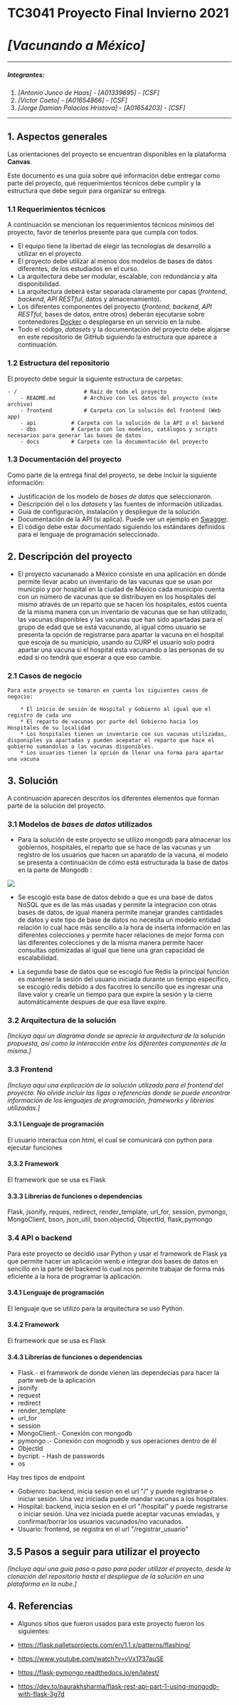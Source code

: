 # TC3041 Proyecto Final Invierno 2021

# *[Vacunando a México]*
---

##### Integrantes:
1. *[Antonio Junco de Haas]* - *[A01339695]* - *[CSF]*
2. *[Victor Coeto]* - *[A01654866]* - *[CSF]*
3. *[Jorge Damian Palacios Hristova]* - *[A01654203]* - *[CSF]*

---
## 1. Aspectos generales

Las orientaciones del proyecto se encuentran disponibles en la plataforma **Canvas**.

Este documento es una guía sobre qué información debe entregar como parte del proyecto, qué requerimientos técnicos debe cumplir y la estructura que debe seguir para organizar su entrega.

### 1.1 Requerimientos técnicos

A continuación se mencionan los requerimientos técnicos mínimos del proyecto, favor de tenerlos presente para que cumpla con todos.

* El equipo tiene la libertad de elegir las tecnologías de desarrollo a utilizar en el proyecto.
* El proyecto debe utilizar al menos dos modelos de bases de datos diferentes, de los estudiados en el curso.
* La arquitectura debe ser modular, escalable, con redundancia y alta disponibilidad.
* La arquitectura deberá estar separada claramente por capas (*frontend*, *backend*, *API RESTful*, datos y almacenamiento).
* Los diferentes componentes del proyecto (*frontend*, *backend*, *API RESTful*, bases de datos, entre otros) deberán ejecutarse sobre contenedores [Docker](https://www.docker.com/) o desplegarse en un servicio en la nube.
* Todo el código, *datasets* y la documentación del proyecto debe alojarse en este repositorio de GitHub siguiendo la estructura que aparece a continuación.

### 1.2 Estructura del repositorio
El proyecto debe seguir la siguiente estructura de carpetas:
```
- / 			        # Raíz de todo el proyecto
    - README.md			# Archivo con los datos del proyecto (este archivo)
    - frontend			# Carpeta con la solución del frontend (Web app)
    - api			# Carpeta con la solución de la API o el backend
    - dbs			# Carpeta con los modelos, catálogos y scripts necesarios para generar las bases de datos
    - docs			# Carpeta con la documentación del proyecto
```

### 1.3 Documentación  del proyecto

Como parte de la entrega final del proyecto, se debe incluir la siguiente información:

* Justificación de los modelo de *bases de datos* que seleccionaron.
* Descripción del o los *datasets* y las fuentes de información utilizadas.
* Guía de configuración, instalación y despliegue de la solución.
* Documentación de la API (si aplica). Puede ver un ejemplo en [Swagger](https://swagger.io/). 
* El código debe estar documentado siguiendo los estándares definidos para el lenguaje de programación seleccionado.

## 2. Descripción del proyecto

* El proyecto vacunanado a México consiste en una aplicación en dónde permite llevar acabo un inventario de las vacunas que se usan por municpio y por hospital en la ciudad de México cada municipio cuenta con un número de vacunas que se 
  distribuyen en los hospitales del mismo através de un reparto que se hacen los hospitales, estos cuenta de la misma manera con un inventario de vacunas que se han utilizado, las vacunas disponibles y las vacunas que han sido apartadas 
  para el grupo de edad que se está vacunando, al igual cómo usuario se presenta la opción de registrarse para apartar la vacuna en el hospital que escoja de su municipio, usando su CURP el usuario solo podrá apartar una vacuna 
  si el hospital esta vacunando a las personas de su edad si no tendrá que esperar a que eso cambie. 

### 2.1 Casos de negocio 
    Para este proyecto se tomaron en cuenta los siguientes casos de negocio:

        * El inicio de sesión de Hospital y Gobierno al igual que el registro de cada uno 
        * El reparto de vacunas por parte del Gobierno hacia los Hospitales de su localidad 
        * Los hospitales tienen un inventario con sus vacunas utilizadas, disponiples ya apartadas y pueden acepatar el reparto que hace el gobierno sumandolas a las vacunas disponibles.
        * Los usuarios tienen la opción de llenar una forma para apartar una vacuna 

## 3. Solución

A continuación aparecen descritos los diferentes elementos que forman parte de la solución del proyecto.


### 3.1 Modelos de *bases de datos* utilizados

* Para la solución de este proyecto se utilizo mongodb para almacenar los gobiernos, hospitales, el reparto que se hace de las vacunas y un registro de los usuarios que hacen un aparatdo de la vacuna, el modelo se presenta a continuación de 
cómo está estructurada la base de datos en la parte de Mongodb :

![](dbs/SchemaMongoDb.jpg) 

* Se escogió esta base de datos debido  a que es una base de datos NoSQL que es de las más usadas y permite la integración con otras bases de datos, de igual manera permite manejar grandes cantidades de datos y este tipo de base de datos no
  necesita un modelo entidad relación lo cual hace más sencillo a la hora de inserta información en las diferentes colecciones y permite hacer relaciones de mejor forma con las diferentes colecciones y de la misma manera permite hacer consultas optimizadas
  al igual que tiene una gran capacidad de escalabilidad. 
  
* La segunda base de datos que se escogió fue Redis la principal función es mantener la sesión del usuario iniciada durante un tiempo específico, se escogió redis debido a dos facotres lo sencillo que es ingresar una llave valor y crearle un tiempo
  para que expire la sesión y la cierre automáticamente despues de que esa llave expire.  

### 3.2 Arquitectura de la solución

*[Incluya aquí un diagrama donde se aprecie la arquitectura de la solución propuesta, así como la interacción entre los diferentes componentes de la misma.]*

### 3.3 Frontend

*[Incluya aquí una explicación de la solución utilizada para el frontend del proyecto. No olvide incluir las ligas o referencias donde se puede encontrar información de los lenguajes de programación, frameworks y librerías utilizadas.]*

#### 3.3.1 Lenguaje de programación
El usuario interactua con html, el cual se comunicará con python para ejecutar funciones
#### 3.3.2 Framework
El framework que se usa es Flask
#### 3.3.3 Librerías de funciones o dependencias
Flask, jsonify, reques, redirect, render_template, url_for, session, pymongo, MongoClient, bson, json_util, bson.objectid, ObjecttId, flask_pymongo

### 3.4 API o backend

Para este proyecto se decidió usar Python y usar el framework de Flask ya que permite hacer un aplicación wenb e integrar dos bases de datos en sencillo en la parte del backend lo cual nos permite trabajar de forma más eficiente a la hora 
de programar la aplicación.

#### 3.4.1 Lenguaje de programación
El lenguaje que se utilizo para la arquitectura se uso Python. 

#### 3.4.2 Framework
El framework que se usa es Flask 

#### 3.4.3 Librerías de funciones o dependencias

* Flask.- el framework de donde vienen las dependecias para hacer la parte web de la aplicación
* jsonify
* request
* redirect
* render_template 
* url_for 
* session 
* MongoClient.-  Conexión con mongodb
* pymongo .- Conexión con mognodb y sus operaciones dentro de él 
* ObjectId
* bycript. - Hash de passwords 
* os 

Hay tres tipos de endpoint
* Gobienro: backend, inicia sesion en el url "/" y puede registrarse o iniciar sesión. Una vez iniciada puede mandar vacunas a los hospitales.
* Hospital: backend, inicia sesion en el url "/hospital" y puede registrarse o iniciar sesión. Una vez iniciada puede aceptar vacunas enviadas, y confirmar/borrar los usuarios vacunados/no vacunados.
* Usuario: frontend, se registra en el url "/registrar_usuario"

## 3.5 Pasos a seguir para utilizar el proyecto

*[Incluya aquí una guía paso a paso para poder utilizar el proyecto, desde la clonación del repositorio hasta el despliegue de la solución en una plataforma en la nube.]*

## 4. Referencias

* Algunos sitios que fueron usados para este proyecto fueron los siguientes: 

* https://flask.palletsprojects.com/en/1.1.x/patterns/flashing/ 

* https://www.youtube.com/watch?v=vVx1737auSE

* https://flask-pymongo.readthedocs.io/en/latest/

* https://dev.to/paurakhsharma/flask-rest-api-part-1-using-mongodb-with-flask-3g7d 



